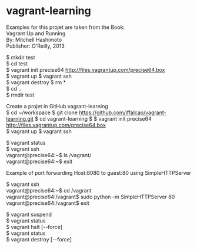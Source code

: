 # vagrant-learning

Examples for this projet are taken from the Book:  
Vagrant Up and Running  
By: Mitchell Hashimoto  
Publisher: O'Reilly, 2013


$ mkdir test  
$ cd test  
$ vagrant init precise64 http://files.vagrantup.com/precise64.box  
$ vagrant up
$ vagrant ssh  
$ vagrant destroy
$ rm *    
$ cd ..  
$ rmdir test

Create a projet in GitHub vagrant-learning  
$ cd ~/workspace
$ git clone https://github.com/jffalcao/vagrant-learning.git
$ cd vagrant-learning
$ $ vagrant init precise64 http://files.vagrantup.com/precise64.box  
$ vagrant up
$ vagrant ssh  

$ vagrant status  
$ vagrant ssh  
vagrant@precise64:~$ ls /vagrant/  
vagrant@precise64:~$ exit  

Example of port forwarding Host:8080 to guest:80 using SimpleHTTPServer

$ vagrant ssh  
vagrant@precise64:~$ cd /vagrant  
vagrant@precise64:/vagrant$ sudo python -m SimpleHTTPServer 80  
<ctrl><c>
vagrant@precise64:/vagrant$ exit

$ vagrant suspend  
$ vagrant status  
$ vagrant halt [--force]  
$ vagrant status  
$ vagrant destroy [--force]  
